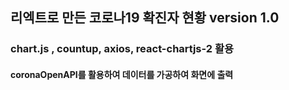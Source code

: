 ## 리엑트로 만든 코로나19 확진자 현황 version 1.0
### chart.js , countup, axios, react-chartjs-2 활용
####  coronaOpenAPI를 활용하여 데이터를 가공하여 화면에 출력

